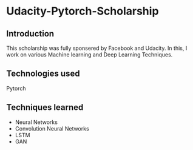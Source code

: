 # Udacity-Pytorch-Scholarship
## Introduction
This scholarship was fully sponsered by Facebook and Udacity. In this, I work on various Machine learning and Deep Learning Techniques.
## Technologies used
Pytorch

## Techniques learned
- Neural Networks
- Convolution Neural Networks
- LSTM
- GAN


